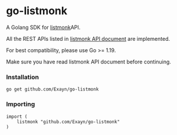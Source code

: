 # go-listmonk

A Golang SDK for [listmonk](https://listmonk.app)API.

All the REST APIs listed in [listmonk API document](https://listmonk.app/docs) are implemented.

For best compatibility, please use Go >= 1.19.

Make sure you have read listmonk API document before continuing.

### Installation

```shell
go get github.com/Exayn/go-listmonk
```

### Importing

```golang
import (
    listmonk "github.com/Exayn/go-listmonk"
)
```
